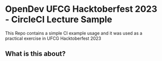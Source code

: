 # OpenDev UFCG Hacktoberfest 2023 - CircleCI Lecture Sample
This Repo contains a simple CI example usage and it was used as a practical exercise in UFCG Hacktoberfest 2023

## What is this about?

